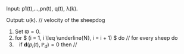 Input: p1(t),...,pn(t), q(t), λ(k).

Output: u(k). // velocity of the sheepdog

1. Set $` \varpi = 0 `$.
2. for $` (i = 1, i \leq \underline{N}, i = i + 1) `$ do
// for every sheep do
3. &ensp; if $` \mathbf{d}(p_i(t), \mathbb{P}_d) = 0 `$ then
// 

